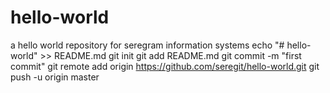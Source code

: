 # hello-world
 a hello world repository for seregram information systems
echo "# hello-world" >> README.md
git init
git add README.md
git commit -m "first commit"
git remote add origin https://github.com/seregit/hello-world.git
git push -u origin master
